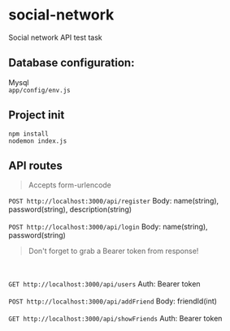 # social-network
Social network API test task

## Database configuration:
Mysql <br>
`app/config/env.js`

## Project init
`npm install` <br>
`nodemon index.js`

## API routes
> Accepts form-urlencode <br>

`POST http://localhost:3000/api/register`
Body: name(string), password(string), description(string)
<br><br>
`POST http://localhost:3000/api/login`
Body: name(string), password(string)
> Don't forget to grab a Bearer token from response!

<br><br>
`GET http://localhost:3000/api/users`
Auth: Bearer token
<br><br>
`POST http://localhost:3000/api/addFriend`
Body: friendId(int)
<br><br>
`GET http://localhost:3000/api/showFriends`
Auth: Bearer token
